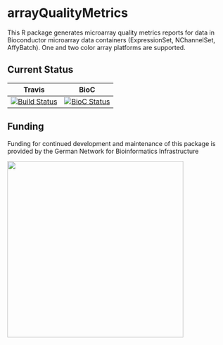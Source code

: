 # arrayQualityMetrics

This R package generates microarray quality metrics reports for data in Bioconductor microarray data containers (ExpressionSet, NChannelSet, AffyBatch). One and two color array platforms are supported.

## Current Status

| Travis | BioC |
| ----------- | ------------- |
| [![Build Status](https://travis-ci.org/grimbough/arrayQualityMetrics.svg?branch=master)](https://travis-ci.org/grimbough/arrayQualityMetrics) | [![BioC Status](https://bioconductor.org/shields/build/devel/bioc/arrayQualityMetrics.svg)](http://bioconductor.org/checkResults/devel/bioc-LATEST/arrayQualityMetrics/) |

## Funding 

Funding for continued development and maintenance of this package is provided by the German Network for Bioinformatics Infrastructure

<a href="http://www.denbi.de"><img src="https://tess.elixir-europe.org/system/content_providers/images/000/000/063/original/deNBI_Logo_rgb.jpg" width="400" align="left"></a>
